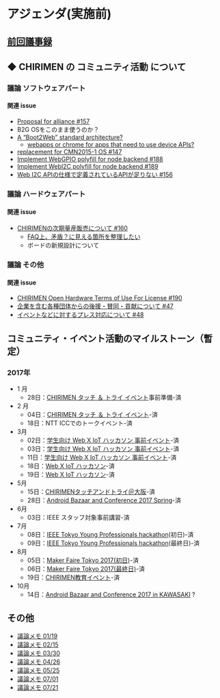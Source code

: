 # アジェンダ(実施前)

## [前回議事録](meeting-2017.07.01.md)

## ◆ CHIRIMEN の コミュニティ活動 について

###  議論 ソフトウェアパート
#### 関連 issue
- [Proposal for alliance #157](https://github.com/chirimen-oh/any-issues/issues/157)
 - B2G OSをこのまま使うのか？
 - [A “Boot2Web” standard architecture?](https://discourse.mozilla.org/t/a-boot2web-standard-architecture/11810/3)
   - [webapps or chrome for apps that need to use device APIs?](https://github.com/asppsa/boot2web-design/issues/1)
- [replacement for CMN2015-1 OS #147](https://github.com/chirimen-oh/any-issues/issues/147 )
- [Implement WebGPIO polyfill for node backend #188](https://github.com/chirimen-oh/any-issues/issues/188)
- [Implement WebI2C polyfill for node backend #189](https://github.com/chirimen-oh/any-issues/issues/189)
- [Web I2C APIの仕様で定義されているAPIが足りない #156](https://github.com/chirimen-oh/any-issues/issues/156)

###  議論 ハードウェアパート
#### 関連 issue
- [CHIRIMENの次期量産販売について #160](https://github.com/chirimen-oh/any-issues/issues/160)
  - [FAQ上、矛盾？に見える箇所を整理したい](https://chirimen.org/docs/ja/FAQ.html)
  - ボードの新規設計について

###  議論 その他
#### 関連 issue
- [CHIRIMEN Open Hardware Terms of Use For License #190](https://github.com/chirimen-oh/any-issues/issues/190)
- [ 企業を含む各種団体からの後援・賛同・貢献について #47  ](https://github.com/chirimen-oh/any-issues/issues/47)
- [ イベントなどに対するプレス対応について #48  ](https://github.com/chirimen-oh/any-issues/issues/48)

## コミュニティ・イベント活動のマイルストーン（暫定）
### 2017年
- 1 月
  - 28日：[CHIRIMEN タッチ ＆ トライ イベント](https://chirimen-oh.connpass.com/event/47706/)事前準備-済
- 2 月
  - 04日：[CHIRIMEN タッチ ＆ トライ イベント](https://chirimen-oh.connpass.com/event/47706/)-済
  - 18日：NTT ICCでのトークイベント-済
- 3月
  - 02日：[学生向け Web X IoT ハッカソン 事前イベント](https://connpass.com/event/49593/)-済
  - 03日：[学生向け Web X IoT ハッカソン 事前イベント](https://connpass.com/event/49593/)-済
  - 11日：[学生向け Web X IoT ハッカソン 事前イベント](https://connpass.com/event/49593/)-済
  - 18日：[Web X IoT ハッカソン](https://browserobo.github.io/hackathon2017/)-済
  - 19日：[Web X IoT ハッカソン](https://browserobo.github.io/hackathon2017/)-済
- 5月
  - 15日：[CHIRIMENタッチアンドトライ＠大阪](https://connpass.com/event/56668/)-済
  - 28日：[Android Bazaar and Conference 2017 Spring](http://abc.android-group.jp/2017s/)-済
- 6月
  - 03日：IEEE スタッフ対象事前講習-済
- 7月
  - 08日：[IEEE Tokyo Young Professionals hackathon](http://sites.ieee.org/sb-keio/ieee-hackathons-2017/)(初日)-済
  - 09日：[IEEE Tokyo Young Professionals hackathon](http://sites.ieee.org/sb-keio/ieee-hackathons-2017/)(最終日)-済
- 8月
  - 05日：[Maker Faire Tokyo 2017(初日)](http://makezine.jp/event/mft2017/)-済
  - 06日：[Maker Faire Tokyo 2017(最終日)](http://makezine.jp/event/mft2017/)-済
  - 19日：[CHIRIMEN教育イベント](https://chirimen-oh.connpass.com/event/61533/)-済
- 10月
  - 14日：[Android Bazaar and Conference 2017 in KAWASAKI](http://abc.android-group.jp/2017a/) ?

## その他
- [議論メモ 01/19](https://public.etherpad-mozilla.org/p/chirimen-20170119)
- [議論メモ 02/15](https://public.etherpad-mozilla.org/p/chirimen-20170215)
- [議論メモ 03/30](https://public.etherpad-mozilla.org/p/chirimen-20170330)
- [議論メモ 04/26](https://public.etherpad-mozilla.org/p/chirimen-20170426)
- [議論メモ 05/25](https://public.etherpad-mozilla.org/p/chirimen-20170525)
- [議論メモ 07/01](https://public.etherpad-mozilla.org/p/chirimen-20170701)
- [議論メモ 07/21](https://public.etherpad-mozilla.org/p/chirimen-20170721)
